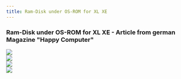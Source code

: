 ```yaml
---
title: Ram-Disk under OS-ROM for XL XE
---
```

### Ram-Disk under OS-ROM for XL XE - Article from german Magazine "Happy Computer"  
  
![](attachments/Atari800XLRamdisk_1_0001.png)  
![](attachments/Atari800XLRamdisk_2_0001.png)  
![](attachments/Atari800XLRamdisk_3_0001.png)  
![](attachments/Atari800XLRamdisk_4_0001.png)  
